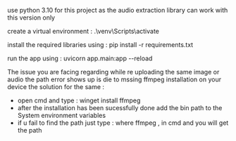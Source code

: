 use python 3.10 for this project as the audio extraction library can work with this version only

create a virtual environment : .\venv\Scripts\activate 

install the required libraries using :  pip install -r requirements.txt                   

run the app using :  uvicorn app.main:app --reload  

The issue you are facing regarding while re uploading the same image or audio the path error shows up is die to mssing ffmpeg installation on your device the solution for the same :
- open cmd and type :  winget install ffmpeg
- after the installation has been sucessfully done add the bin path to the System environment variables
- if u fail to find the path just type : where ffmpeg , in cmd and you will get the path
